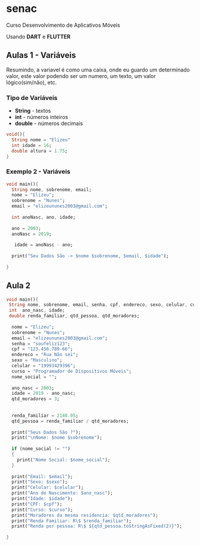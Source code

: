 # senac
Curso Desenvolvimento de Aplicativos Móveis

Usando **DART** e **FLUTTER**

## Aulas 1 - Variáveis

Resumindo, a variavel é como uma caixa, onde eu guardo um determinado valor, este valor podendo ser um numero, um texto, um valor lógico(sim/não), etc.

### Tipo de Variáveis
- **String** - textos
- **int** - números inteiros
- **double** - números decimais

```dart
void(){
  String nome = "Elizeu"
  int idade = 16;
  double altura = 1.75;
}
```

### Exemplo 2 - Variáveis

```dart
void main(){
  String nome, sobrenome, email;
  nome = "Elizeu";
  sobrenome = "Nunes";
  email = "elizeununes2003@gmail.com";
  
  int anoNasc, ano, idade;
  
  ano = 2003;
  anoNasc = 2019;
  
   idade = anoNasc - ano;
  
  print("Seu Dados São -> $nome $sobrenome, $email, $idade");
  
}
```
## Aula 2

```dart
void main(){
 String nome, sobrenome, email, senha, cpf, endereco, sexo, celular, curso, nome_social;
 int  ano_nasc, idade;
 double renda_familiar, qtd_pessoa, qtd_moradores;
  
  nome = "Elizeu";
  sobrenome = "Nunes";
  email = "elizeununes2003@gmail.com";
  senha = "soufeliz123";
  cpf = "123.456.789-66";
  endereco = "Rua Não sei";
  sexo = "Masculino";
  celular = "19993429396";
  curso = "Programador de Dispositivos Móveis";
  nome_social = "";
  
  ano_nasc = 2003;
  idade = 2019 - ano_nasc;
  qtd_moradores = 3;
  
  
  renda_familiar = 2140.95;
  qtd_pessoa = renda_familiar / qtd_moradores;
  
  print("Seus Dados São ?");
  print("\nNome: $nome $sobrenome");
  
  if (nome_social != "")
  {
  	print("Nome Social: $nome_social");
  }
  
  print("Email: $email");
  print("Sexo: $sexo");
  print("Celular: $celular");
  print("Ano de Nascimento: $ano_nasc");
  print("Idade: $idade");
  print("CPF: $cpf");
  print("Curso: $curso");
  print("Moradores da mesma residencia: $qtd_moradores");
  print("Renda Familiar: R\$ $renda_familiar");
  print("Renda por pessoa: R\$ ${qtd_pessoa.toStringAsFixed(2)}");
  
}

```
